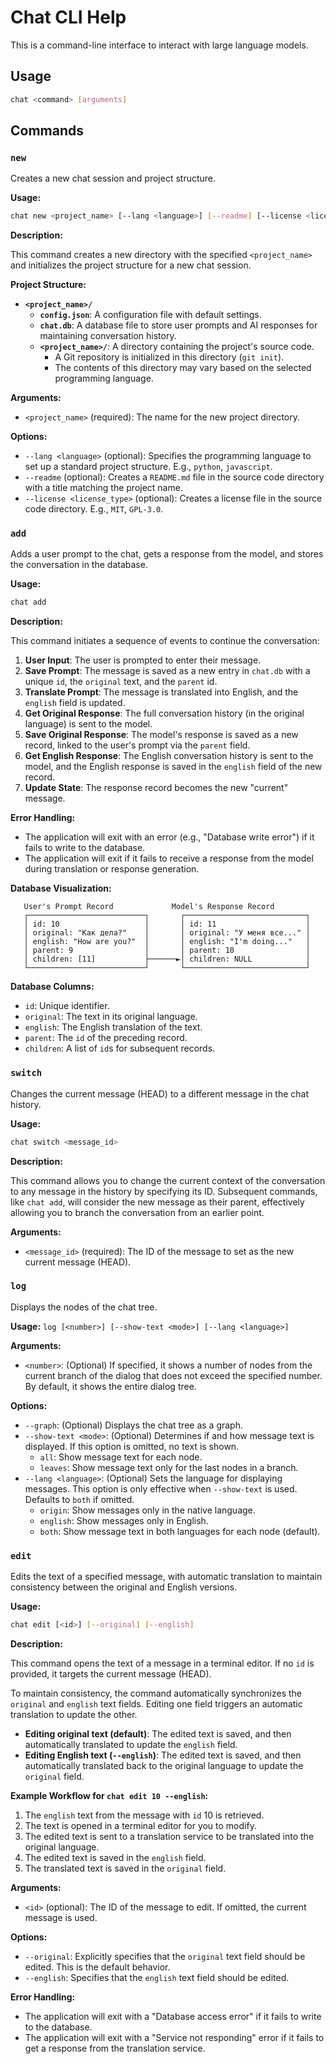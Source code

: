 # Chat CLI Help

This is a command-line interface to interact with large language models.

## Usage

```bash
chat <command> [arguments]
```

## Commands

### `new`

Creates a new chat session and project structure.

**Usage:**

```bash
chat new <project_name> [--lang <language>] [--readme] [--license <license_type>]
```

**Description:**

This command creates a new directory with the specified `<project_name>` and initializes the project structure for a new chat session.

**Project Structure:**

*   **`<project_name>/`**
    *   **`config.json`**: A configuration file with default settings.
    *   **`chat.db`**: A database file to store user prompts and AI responses for maintaining conversation history.
    *   **`<project_name>/`**: A directory containing the project's source code.
        *   A Git repository is initialized in this directory (`git init`).
        *   The contents of this directory may vary based on the selected programming language.

**Arguments:**

*   `<project_name>` (required): The name for the new project directory.

**Options:**

*   `--lang <language>` (optional): Specifies the programming language to set up a standard project structure. E.g., `python`, `javascript`.
*   `--readme` (optional): Creates a `README.md` file in the source code directory with a title matching the project name.
*   `--license <license_type>` (optional): Creates a license file in the source code directory. E.g., `MIT`, `GPL-3.0`.

### `add`

Adds a user prompt to the chat, gets a response from the model, and stores the conversation in the database.

**Usage:**

```bash
chat add
```

**Description:**

This command initiates a sequence of events to continue the conversation:

1.  **User Input**: The user is prompted to enter their message.
2.  **Save Prompt**: The message is saved as a new entry in `chat.db` with a unique `id`, the `original` text, and the `parent` id.
3.  **Translate Prompt**: The message is translated into English, and the `english` field is updated.
4.  **Get Original Response**: The full conversation history (in the original language) is sent to the model.
5.  **Save Original Response**: The model's response is saved as a new record, linked to the user's prompt via the `parent` field.
6.  **Get English Response**: The English conversation history is sent to the model, and the English response is saved in the `english` field of the new record.
7.  **Update State**: The response record becomes the new "current" message.

**Error Handling:**

*   The application will exit with an error (e.g., "Database write error") if it fails to write to the database.
*   The application will exit if it fails to receive a response from the model during translation or response generation.

**Database Visualization:**

```
   User's Prompt Record             Model's Response Record
   ┌──────────────────────────┐       ┌───────────────────────────┐
   │ id: 10                   │       │ id: 11                    │
   │ original: "Как дела?"    │       │ original: "У меня все..." │
   │ english: "How are you?"  │       │ english: "I'm doing..."   │
   │ parent: 9                │       │ parent: 10                │
   │ children: [11]           ├──────►│ children: NULL            │
   └──────────────────────────┘       └───────────────────────────┘
```

**Database Columns:**

*   `id`: Unique identifier.
*   `original`: The text in its original language.
*   `english`: The English translation of the text.
*   `parent`: The `id` of the preceding record.
*   `children`: A list of `id`s for subsequent records.

### `switch`

Changes the current message (HEAD) to a different message in the chat history.

**Usage:**

```bash
chat switch <message_id>
```

**Description:**

This command allows you to change the current context of the conversation to any message in the history by specifying its ID. Subsequent commands, like `chat add`, will consider the new message as their parent, effectively allowing you to branch the conversation from an earlier point.

**Arguments:**

*   `<message_id>` (required): The ID of the message to set as the new current message (HEAD).

### `log`

Displays the nodes of the chat tree.

**Usage:** `log [<number>] [--show-text <mode>] [--lang <language>]`

**Arguments:**
*   `<number>`: (Optional) If specified, it shows a number of nodes from the current branch of the dialog that does not exceed the specified number. By default, it shows the entire dialog tree.

**Options:**
*   `--graph`: (Optional) Displays the chat tree as a graph.
*   `--show-text <mode>`: (Optional) Determines if and how message text is displayed. If this option is omitted, no text is shown.
    *   `all`: Show message text for each node.
    *   `leaves`: Show message text only for the last nodes in a branch.
*   `--lang <language>`: (Optional) Sets the language for displaying messages. This option is only effective when `--show-text` is used. Defaults to `both` if omitted.
    *   `origin`: Show messages only in the native language.
    *   `english`: Show messages only in English.
    *   `both`: Show message text in both languages for each node (default).

### `edit`

Edits the text of a specified message, with automatic translation to maintain consistency between the original and English versions.

**Usage:**

```bash
chat edit [<id>] [--original] [--english]
```

**Description:**

This command opens the text of a message in a terminal editor. If no `id` is provided, it targets the current message (HEAD).

To maintain consistency, the command automatically synchronizes the `original` and `english` text fields. Editing one field triggers an automatic translation to update the other.

*   **Editing original text (default)**: The edited text is saved, and then automatically translated to update the `english` field.
*   **Editing English text (`--english`)**: The edited text is saved, and then automatically translated back to the original language to update the `original` field.

**Example Workflow for `chat edit 10 --english`:**

1.  The `english` text from the message with `id` 10 is retrieved.
2.  The text is opened in a terminal editor for you to modify.
3.  The edited text is sent to a translation service to be translated into the original language.
4.  The edited text is saved in the `english` field.
5.  The translated text is saved in the `original` field.

**Arguments:**

*   `<id>` (optional): The ID of the message to edit. If omitted, the current message is used.

**Options:**

*   `--original`: Explicitly specifies that the `original` text field should be edited. This is the default behavior.
*   `--english`: Specifies that the `english` text field should be edited.

**Error Handling:**

*   The application will exit with a "Database access error" if it fails to write to the database.
*   The application will exit with a "Service not responding" error if it fails to get a response from the translation service.
